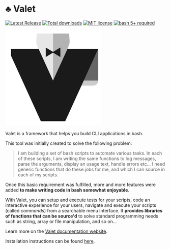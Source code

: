 # ♣️ Valet

[![Latest Release](https://img.shields.io/github/v/release/jcaillon/valet?sort=date&style=flat&logo=github&logoColor=white&label=Latest%20release&color=%2350C878)][latest-release]
[![Total downloads](https://img.shields.io/github/downloads/jcaillon/valet/total.svg?style=flat)][releases]
[![MIT license](https://img.shields.io/badge/License-MIT-74A5C2.svg?style=flat)][license]
[![bash 5+ required](https://img.shields.io/badge/Requires-bash%20v5+-865FC5.svg?logo=gnubash&logoColor=white)][bash]

[![icon](docs/static/logo.png)][valet-site]

Valet is a framework that helps you build CLI applications in bash.

This tool was initially created to solve the following problem:

> I am building a set of bash scripts to automate various tasks. In each of these scripts, I am writing the same functions to log messages, parse the arguments, display an usage text, handle errors etc... I need generic functions that do these jobs for me, and which I can source in each of my scripts.

Once this basic requirement was fulfilled, more and more features were added **to make writing code in bash somewhat enjoyable**.

With Valet, you can setup and execute tests for your scripts, code an interactive experience for your users, navigate and execute your scripts (called *commands*) from a searchable menu interface. It **provides libraries of functions that can be source'd** to solve standard programming needs such as string, array or file manipulation, and so on...

Learn more on the [Valet documentation website][valet-site].

Installation instructions can be found [here][installationLink].

[releases]: https://github.com/jcaillon/valet/releases
[latest-release]: https://github.com/jcaillon/valet/releases/latest
[license]: ./LICENSE
[bash]: https://www.gnu.org/software/bash/
[valet-site]: https://jcaillon.github.io/valet/
[installationLink]: https://jcaillon.github.io/valet/docs/installation/
